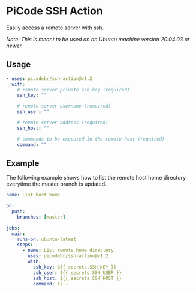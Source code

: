 # PiCode SSH Action

Easily access a remote server with ssh.

_Note: This is meant to be used on an Ubuntu machine version 20.04.03 or newer._

## Usage

```yml
- uses: picodebr/ssh-action@v1.2
  with:
    # remote server private ssh key (required)
    ssh_key: ""

    # remote server username (required)
    ssh_user: ""

    # remote server address (required)
    ssh_host: ""

    # commands to be executed in the remote host (required)
    command: ""
```

## Example

The following example shows how to list the remote host home directory everytime the master branch is updated.

```yml
name: List host home

on:
  push:
    branches: [master]

jobs:
  main:
    runs-on: ubuntu-latest
    steps:
      - name: List remote home directory
        uses: picodebr/ssh-action@v1.2
        with:
          ssh_key: ${{ secrets.SSH_KEY }}
          ssh_user: ${{ secrets.SSH_USER }}
          ssh_host: ${{ secrets.SSH_HOST }}
          command: ls ~
```
